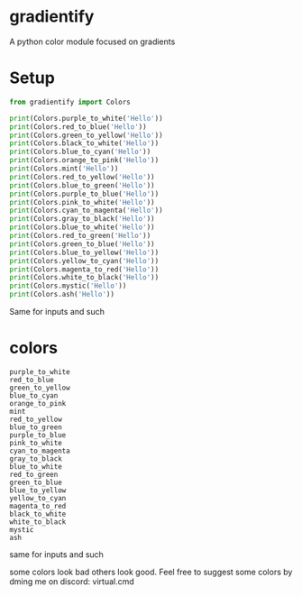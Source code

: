 # gradientify
A python color module focused on gradients

# Setup
```python
from gradientify import Colors

print(Colors.purple_to_white('Hello'))
print(Colors.red_to_blue('Hello'))
print(Colors.green_to_yellow('Hello'))
print(Colors.black_to_white('Hello'))
print(Colors.blue_to_cyan('Hello'))
print(Colors.orange_to_pink('Hello'))
print(Colors.mint('Hello'))
print(Colors.red_to_yellow('Hello'))
print(Colors.blue_to_green('Hello'))
print(Colors.purple_to_blue('Hello'))
print(Colors.pink_to_white('Hello'))
print(Colors.cyan_to_magenta('Hello'))
print(Colors.gray_to_black('Hello'))
print(Colors.blue_to_white('Hello'))
print(Colors.red_to_green('Hello'))
print(Colors.green_to_blue('Hello'))
print(Colors.blue_to_yellow('Hello'))
print(Colors.yellow_to_cyan('Hello'))
print(Colors.magenta_to_red('Hello'))
print(Colors.white_to_black('Hello'))
print(Colors.mystic('Hello'))
print(Colors.ash('Hello'))
```
Same for inputs and such

# colors
```
purple_to_white
red_to_blue
green_to_yellow
blue_to_cyan
orange_to_pink
mint
red_to_yellow
blue_to_green
purple_to_blue
pink_to_white
cyan_to_magenta
gray_to_black
blue_to_white
red_to_green
green_to_blue
blue_to_yellow
yellow_to_cyan
magenta_to_red
black_to_white
white_to_black
mystic
ash
```
same for inputs and such

some colors look bad others look good.
Feel free to suggest some colors by dming me on discord: virtual.cmd
